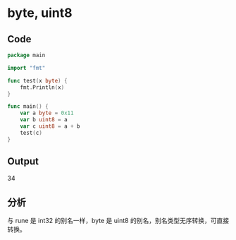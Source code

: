 # byte, uint8

## Code
```go
package main

import "fmt"

func test(x byte) {
	fmt.Println(x)
}

func main() {
	var a byte = 0x11
	var b uint8 = a
	var c uint8 = a + b
	test(c)
}
```

## Output
34

## 分析
与 rune 是 int32 的别名一样，byte 是 uint8 的别名，别名类型无序转换，可直接转换。